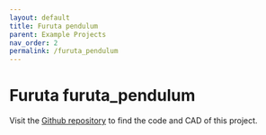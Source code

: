 ```yaml
---
layout: default
title: Furuta pendulum
parent: Example Projects
nav_order: 2
permalink: /furuta_pendulum
---
```


# Furuta furuta_pendulum

Visit the [Github repository](https://github.com/byDagor/Furuta-pendulum) to find the code and CAD of this project.
